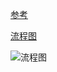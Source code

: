 [参考](https://blog.csdn.net/zhoufanyang_china/article/details/54601311)

[流程图](https://www.processon.com/view/link/5c9dd37ce4b034408de60456)

![流程图](https://www.processon.com/view/link/5c9dd37ce4b034408de60456)


